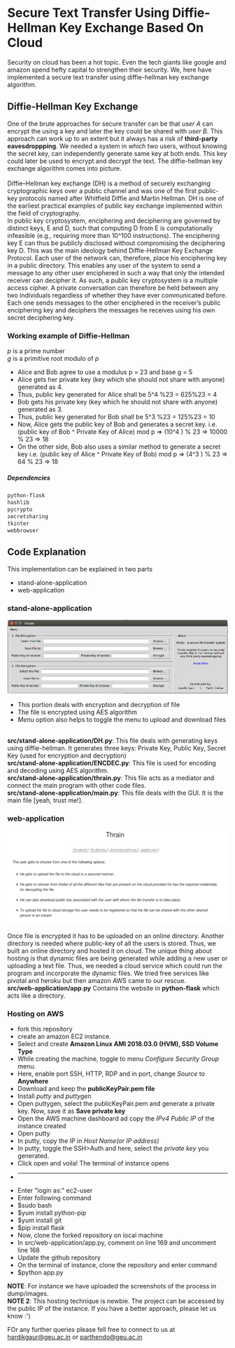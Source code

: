 # Secure Text Transfer Using Diffie-Hellman Key Exchange Based On Cloud

Security on cloud has been a hot topic. Even the tech giants like google and amazon spend hefty capital to strengthen their security. We, here have implemented a secure text transfer using diffie-hellman key exchange algorithm.

## Diffie-Hellman Key Exchange

One of the brute approaches for secure transfer can be that *user A* can encrypt the using a key and later the key could be shared with *user B*. This approach can work up to an extent but it always has a risk of **third-party eavesdroppping**. We needed a system in which two users, without knowing the secret key, can independently generate same key at both ends. This key could later be used to encrypt and decrypt the text. The diffie-hellman key exchange algorithm comes into picture.</br> </br>
Diffie–Hellman key exchange (DH) is a method of securely exchanging cryptographic keys over a
public channel and was one of the first public-key protocols named after Whitfield Diffie and
Martin Hellman. DH is one of the earliest practical examples of public key exchange
implemented within the field of cryptography.</br>
In public key cryptosystem, enciphering and deciphering are governed by distinct keys, E and D,
such that computing D from E is computationally infeasible (e.g., requiring more than 10^100
instructions). The enciphering key E can thus be publicly disclosed without compromising the
deciphering key D. This was the main ideology behind Diffie-Hellman Key Exchange Protocol.
Each user of the network can, therefore, place his enciphering key in a public directory. This
enables any user of the system to send a message to any other user enciphered in such a way that
only the intended receiver can decipher it. As such, a public key cryptosystem is a multiple access
cipher. A private conversation can therefore be held between any two individuals regardless of
whether they have ever communicated before. Each one sends messages to the other enciphered in
the receiver’s public enciphering key and deciphers the messages he receives using his own secret
deciphering key.

### Working example of Diffie-Hellman 

*p* is a prime number </br>
*g* is a primitive root modulo of *p*

* Alice and Bob agree to use a modulus p = 23 and base g = 5
* Alice gets her private key (key which she should not share with anyone) generated as 4.
* Thus, public key generated for Alice shall be 5^4 %23 = 625%23 = 4
* Bob gets his private key (key which he should not share with anyone) generated as 3.
* Thus, public key generated for Bob shall be 5^3 %23 = 125%23 = 10
* Now, Alice gets the public key of Bob and generates a secret key. i.e.
(public key of Bob ^ Private Key of Alice) mod p
=> (10^4 ) % 23 => 10000 % 23 => 18
* On the other side, Bob also uses a similar method to generate a secret key i.e.
(public key of Alice ^ Private Key of Bob) mod p
=> (4^3 ) % 23 => 64 % 23 => 18

##### Dependencies
```
python-flask
hashlib
pycrypto
secretsharing
tkinter
webbrowser
```
## Code Explanation

This implementation can be explained in two parts
* stand-alone-application
* web-application

### stand-alone-application

![stand-alone-application](/dump/images/GUI.PNG)

* This portion deals with encryption and decryption of file
* The file is encrypted using AES algorithm
* *Menu* option also helps to toggle the menu to upload and download files</br></br>

**src/stand-alone-application/DH.py**:  This file deals with generating keys using diffie-hellman. It generates three keys: Private Key, Public Key, Secret Key (used for encryption and decryption)</br>
**src/stand-alone-application/ENCDEC.py**: This file is used for encoding and decoding using AES algorithm.</br>
**src/stand-alone-application/thrain.py**: This file acts as a mediator and connect the main program with other code files.</br>
**src/stand-alone-application/main.py**: This file deals with the GUI. It is the main file [yeah, trust me!].</br>

### web-application
![web-application](/dump/images/home.png)


Once file is encrypted it has to be uploaded on an online directory. Another directory is needed where public-key of all the users is stored. Thus, we built an online directory and hosted it on cloud. The unique thing about hosting is that dynamic files are being generated while adding a new user or uploading a text file. Thus, we needed a cloud service which could run the program and incorporate the dynamic files. We tried free services like pivotal and heroku but then amazon AWS came to our rescue.</br>
**src/web-application/app.py** Contains the website in **python-flask** which acts like a directory.

### Hosting on AWS

* fork this repository
* create an amazon EC2 instance.
* Select and create **Amazon Linux AMI 2018.03.0 (HVM), SSD Volume Type**
* While creating the machine, toggle to menu *Configure Security Group* menu.
* Here, enable port SSH, HTTP, RDP and in port, change *Source* to **Anywhere**
* Download and keep the **publicKeyPair.pem file**
* Install *putty* and *puttygen*
* Open puttygen, select the publicKeyPair.pem and generate a private key. Now, save it as **Save private key**
* Open the AWS machine dashboard ad copy the *IPv4 Public IP* of the instance created
* Open putty
* In putty, copy the IP in *Host Name(or IP address)*
* In putty, toggle the SSH>Auth and here, select the *private key* you generated.
* Click open and voila! The terminal of instance opens
* -----------------------------------------------------
* Enter "login as:" ec2-user
* Enter following command
* $sudo bash
* $yum install python-pip
* $yum install git
* $pip install flask
* Now, clone the forked repository on local machine
* In src/web-application/app.py, comment on line 169 and uncomment line 168
* Update the github repository
* On the terminal of instance, clone the repository and enter command
* $python app.py

**NOTE**: For instance we have uploaded the screenshots of the process in dump/images.</br>
**NOTE 2**: This hosting technique is newbie. The project can be accessed by the public IP of the instance. If you have a better approach, please let us know :')

FOr any further queries please fell free to connect to us at hardikgaur@geu.ac.in or parthendo@geu.ac.in
